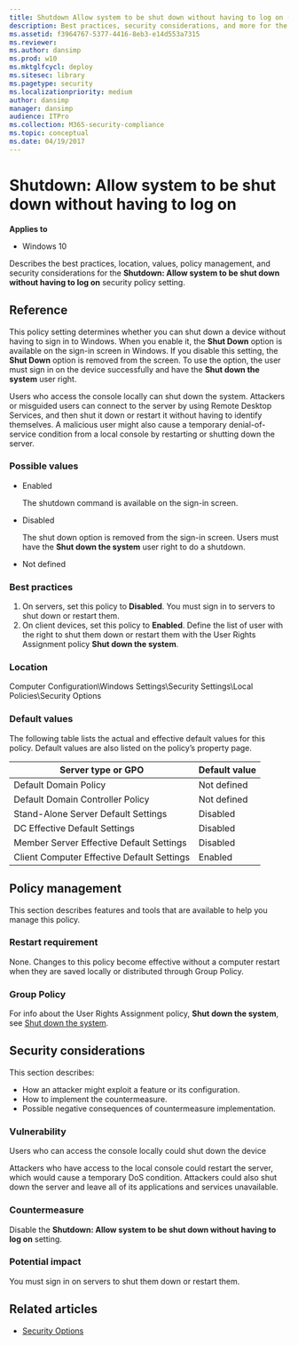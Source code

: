 ```yaml
---
title: Shutdown Allow system to be shut down without having to log on (Windows 10)
description: Best practices, security considerations, and more for the security policy setting Shutdown Allow system to be shut down without having to log on.
ms.assetid: f3964767-5377-4416-8eb3-e14d553a7315
ms.reviewer: 
ms.author: dansimp
ms.prod: w10
ms.mktglfcycl: deploy
ms.sitesec: library
ms.pagetype: security
ms.localizationpriority: medium
author: dansimp
manager: dansimp
audience: ITPro
ms.collection: M365-security-compliance
ms.topic: conceptual
ms.date: 04/19/2017
---
```


# Shutdown: Allow system to be shut down without having to log on

**Applies to**
-   Windows 10

Describes the best practices, location, values, policy management, and security considerations for the **Shutdown: Allow system to be shut down without having to log on** security policy setting.

## Reference

This policy setting determines whether you can shut down a device without having to sign in to Windows. When you enable it, the **Shut Down** option is available on the sign-in screen in Windows. If you disable this setting, the **Shut Down** option is removed from the screen. To use the option, the user must sign in on the device successfully and have the **Shut down the system** user right.

Users who access the console locally can shut down the system. Attackers or misguided users can connect to the server by using Remote Desktop Services, and then shut it down or restart it without having to identify themselves. A malicious user might also cause a temporary denial-of-service 
condition from a local console by restarting or shutting down the server.

### Possible values

-   Enabled

    The shutdown command is available on the sign-in screen.

-   Disabled

    The shut down option is removed from the sign-in screen. Users must have the **Shut down the system** user right to do a shutdown.

-   Not defined

### Best practices

1.  On servers, set this policy to **Disabled**. You must sign in to servers to shut down or restart them.
2.  On client devices, set this policy to **Enabled**. Define the list of user with the right to shut them down or restart them with the User Rights Assignment policy **Shut down the system**.

### Location

Computer Configuration\\Windows Settings\\Security Settings\\Local Policies\\Security Options

### Default values

The following table lists the actual and effective default values for this policy. Default values are also listed on the policy’s property page.

| Server type or GPO | Default value |
| - | - |
| Default Domain Policy| Not defined| 
| Default Domain Controller Policy | Not defined| 
| Stand-Alone Server Default Settings | Disabled| 
| DC Effective Default Settings | Disabled| 
| Member Server Effective Default Settings | Disabled| 
| Client Computer Effective Default Settings | Enabled| 
 
## Policy management

This section describes features and tools that are available to help you manage this policy.

### Restart requirement

None. Changes to this policy become effective without a computer restart when they are saved locally or distributed through Group Policy.

### Group Policy

For info about the User Rights Assignment policy, **Shut down the system**, see [Shut down the system](shut-down-the-system.md).

## Security considerations

This section describes:
- How an attacker might exploit a feature or its configuration.
- How to implement the countermeasure.
- Possible negative consequences of countermeasure implementation.

### Vulnerability

Users who can access the console locally could shut down the device

Attackers who have access to the local console could restart the server, which would cause a temporary DoS condition. Attackers could also shut down the server and leave all of its applications and services unavailable.

### Countermeasure

Disable the **Shutdown: Allow system to be shut down without having to log on** setting.

### Potential impact

You must sign in on servers to shut them down or restart them.

## Related articles

- [Security Options](security-options.md)

